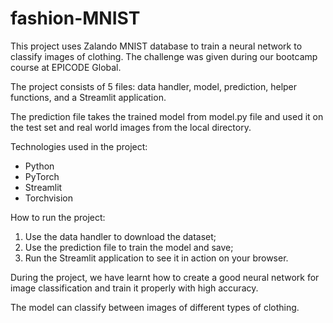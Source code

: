 # fashion-MNIST

This project uses Zalando MNIST database to train a neural network to classify images of clothing. The challenge was given during our bootcamp course at EPICODE Global. 

The project consists of 5 files: data handler, model, prediction, helper functions, and a Streamlit application. 

The prediction file takes the trained model from model.py file and used it on the test set and real world images from the local directory. 

Technologies used in the project:

- Python
- PyTorch
- Streamlit
- Torchvision

How to run the project:
1. Use the data handler to download the dataset;
2. Use the prediction file to train the model and save;
3. Run the Streamlit application to see it in action on your browser.

During the project, we have learnt how to create a good neural network for image classification and train it properly with high accuracy. 

The model can classify between images of different types of clothing.
